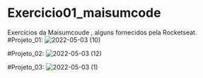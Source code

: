 # Exercicio01_maisumcode
Exercicios da Maisumcoude , alguns fornecidos pela Rocketseat.
#Projeto_01:
![2022-05-03 (10)](https://user-images.githubusercontent.com/72577273/166615205-055560b3-42b4-4b65-b7be-de157eff3b50.png)



 #Projeto_02:
 ![2022-05-03 (12)](https://user-images.githubusercontent.com/72577273/166615235-2c9055ef-6035-4910-afd5-e045ba69bda7.png)



#Projeto_03:
![2022-05-03 (1)](https://user-images.githubusercontent.com/72577273/166615760-65239673-b606-40e7-b686-b1b5e73497df.png)

